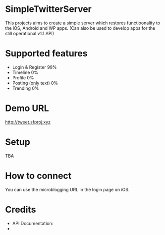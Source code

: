 # SimpleTwitterServer
This projects aims to create a simple server which restores functioonality to the iOS, Android and WP apps. (Can also be used to develop apps for the still operational v1.1 API)
# Supported features
- Login & Register 99%
- Timeline 0%
- Profile 0%
- Posting (only text) 0%
- Trending 0%

# Demo URL
http://tweet.sfproj.xyz

# Setup
TBA

# How to connect
You can use the microblogging URL in the login page on iOS.

# Credits
- API Documentation:
- 
